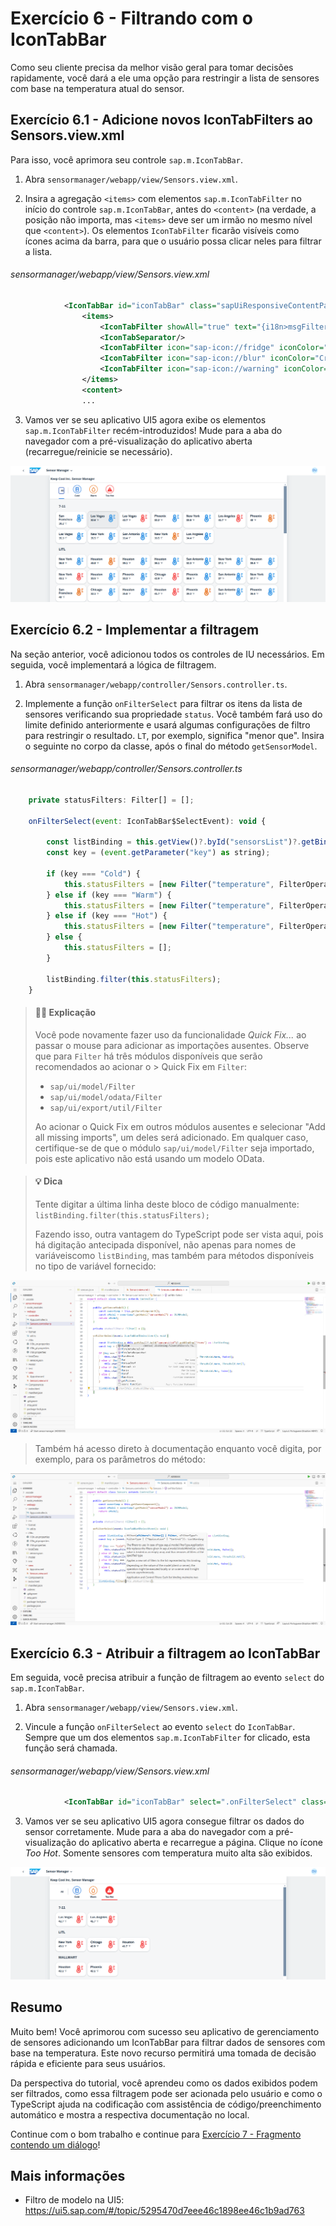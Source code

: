 
# Exercício 6 - Filtrando com o IconTabBar

Como seu cliente precisa da melhor visão geral para tomar decisões rapidamente, você dará a ele uma opção para restringir a lista de sensores com base na temperatura atual do sensor.

## Exercício 6.1 - Adicione novos IconTabFilters ao Sensors.view.xml

Para isso, você aprimora seu controle `sap.m.IconTabBar`.

1. Abra `sensormanager/webapp/view/Sensors.view.xml`.

2. Insira a agregação `<items>` com elementos `sap.m.IconTabFilter` no início do controle `sap.m.IconTabBar`, antes do `<content>` (na verdade, a posição não importa, mas `<items>` deve ser um irmão no mesmo nível que `<content>`). Os elementos `IconTabFilter` ficarão visíveis como ícones acima da barra, para que o usuário possa clicar neles para filtrar a lista.
###### sensormanager/webapp/view/Sensors.view.xml

```xml
            <IconTabBar id="iconTabBar" class="sapUiResponsiveContentPadding">
                <items>
                    <IconTabFilter showAll="true" text="{i18n>msgFilterAll}" key="All"/>
                    <IconTabSeparator/>
                    <IconTabFilter icon="sap-icon://fridge" iconColor="Default" text="{i18n>msgFilterCold}" key="Cold"/>
                    <IconTabFilter icon="sap-icon://blur" iconColor="Critical" text="{i18n>msgFilterWarm}" key="Warm"/>
                    <IconTabFilter icon="sap-icon://warning" iconColor="Negative" text="{i18n>msgFilterHot}" key="Hot"/>
                </items>
                <content>
                ...
```

3. Vamos ver se seu aplicativo UI5 agora exibe os elementos `sap.m.IconTabFilter` recém-introduzidos! Mude para a aba do navegador com a pré-visualização do aplicativo aberta (recarregue/reinicie se necessário).

![](images/BTP_06_0010.png)

## Exercício 6.2 - Implementar a filtragem

Na seção anterior, você adicionou todos os controles de IU necessários. Em seguida, você implementará a lógica de filtragem.

1. Abra `sensormanager/webapp/controller/Sensors.controller.ts`.

2. Implemente a função `onFilterSelect` para filtrar os itens da lista de sensores verificando sua propriedade `status`. Você também fará uso do limite definido anteriormente e usará algumas configurações de filtro para restringir o resultado. `LT`, por exemplo, significa "menor que". Insira o seguinte no corpo da classe, após o final do método `getSensorModel`.

###### sensormanager/webapp/controller/Sensors.controller.ts

```js
    private statusFilters: Filter[] = [];

    onFilterSelect(event: IconTabBar$SelectEvent): void {

        const listBinding = this.getView()?.byId("sensorsList")?.getBinding("items") as ListBinding;
        const key = (event.getParameter("key") as string);

        if (key === "Cold") {
            this.statusFilters = [new Filter("temperature", FilterOperator.LT, Threshold.Warm, false)];
        } else if (key === "Warm") {
            this.statusFilters = [new Filter("temperature", FilterOperator.BT, Threshold.Warm, Threshold.Hot)];
        } else if (key === "Hot") {
            this.statusFilters = [new Filter("temperature", FilterOperator.GT, Threshold.Hot, false)];
        } else {
            this.statusFilters = [];
        }

        listBinding.filter(this.statusFilters);
    }
```

> #### 🧑‍🎓 Explicação
> Você pode novamente fazer uso da funcionalidade *Quick Fix...* ao passar o mouse para adicionar as importações ausentes. Observe que para `Filter` há três módulos disponíveis que serão recomendados ao acionar o > Quick Fix em `Filter`:
> - `sap/ui/model/Filter`
> - `sap/ui/model/odata/Filter`
> - `sap/ui/export/util/Filter`
>
>Ao acionar o Quick Fix em outros módulos ausentes e selecionar "Add all missing imports", um deles será adicionado. Em qualquer caso, certifique-se de que o módulo `sap/ui/model/Filter` seja importado, pois este aplicativo não está usando um modelo OData.

> #### 💡 Dica
> Tente digitar a última linha deste bloco de código manualmente: `listBinding.filter(this.statusFilters);`
>
> Fazendo isso, outra vantagem do TypeScript pode ser vista aqui, pois há digitação antecipada disponível, não apenas para nomes de variáveis ​​como `listBinding`, mas também para métodos disponíveis no tipo de variável fornecido:
>
![](images/BTP_06_0020.png)
>
> Também há acesso direto à documentação enquanto você digita, por exemplo, para os parâmetros do método:
>
![](images/BTP_06_0030.png)

## Exercício 6.3 - Atribuir a filtragem ao IconTabBar

Em seguida, você precisa atribuir a função de filtragem ao evento `select` do `sap.m.IconTabBar`.

1. Abra `sensormanager/webapp/view/Sensors.view.xml`.

2. Vincule a função `onFilterSelect` ao evento `select` do `IconTabBar`. Sempre que um dos elementos `sap.m.IconTabFilter` for clicado, esta função será chamada.
   
###### sensormanager/webapp/view/Sensors.view.xml

```xml
            <IconTabBar id="iconTabBar" select=".onFilterSelect" class="sapUiResponsiveContentPadding">
```

3. Vamos ver se seu aplicativo UI5 agora consegue filtrar os dados do sensor corretamente. Mude para a aba do navegador com a pré-visualização do aplicativo aberta e recarregue a página. Clique no ícone *Too Hot*. Somente sensores com temperatura muito alta são exibidos.

![](images/BTP_06_0040.png)

## Resumo

Muito bem! Você aprimorou com sucesso seu aplicativo de gerenciamento de sensores adicionando um IconTabBar para filtrar dados de sensores com base na temperatura. Este novo recurso permitirá uma tomada de decisão rápida e eficiente para seus usuários.

Da perspectiva do tutorial, você aprendeu como os dados exibidos podem ser filtrados, como essa filtragem pode ser acionada pelo usuário e como o TypeScript ajuda na codificação com assistência de código/preenchimento automático e mostra a respectiva documentação no local.

Continue com o bom trabalho e continue para [Exercício 7 - Fragmento contendo um diálogo](../ex7/README.md)!

## Mais informações

* Filtro de modelo na UI5: https://ui5.sap.com/#/topic/5295470d7eee46c1898ee46c1b9ad763
